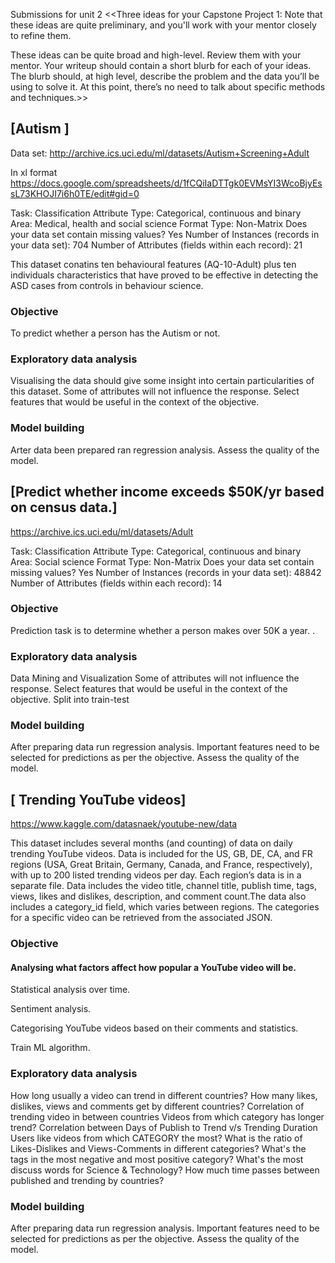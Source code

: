 Submissions for unit 2 
<<Three ideas for your Capstone Project 1: Note that these ideas are quite preliminary, and you'll work with your mentor closely to refine them.

These ideas can be quite broad and high-level. Review them with your mentor. Your writeup should contain a short blurb for each of your ideas. The blurb should, at high level, describe the problem and the data you’ll be using to solve it. At this point, there’s no need to talk about specific methods and techniques.>>

 

## [Autism ]
Data set:
http://archive.ics.uci.edu/ml/datasets/Autism+Screening+Adult

In xl format 
https://docs.google.com/spreadsheets/d/1fCQiIaDTTgk0EVMsYI3WcoBjyEssL73KHOJI7i6h0TE/edit#gid=0

Task: Classification
Attribute Type: Categorical, continuous and binary  
Area: Medical, health and social science
Format Type: Non-Matrix
Does your data set contain missing values? Yes
Number of Instances (records in your data set): 704
Number of Attributes (fields within each record): 21

This dataset conatins ten behavioural features (AQ-10-Adult) plus ten individuals characteristics that have proved to be effective in detecting the ASD cases from controls in behaviour science. 

### Objective

To predict whether a person has the Autism or not.


### Exploratory data analysis

Visualising the data should give some insight into certain particularities of this dataset.
Some of attributes will not influence the response. 
Select features that would be useful in the context of the objective.
 
### Model building

Arter data been prepared ran regression analysis. 
Assess the quality of the model.



## [Predict whether income exceeds $50K/yr based on census data.]

https://archive.ics.uci.edu/ml/datasets/Adult

Task: Classification
Attribute Type: Categorical, continuous and binary  
Area: Social science
Format Type: Non-Matrix
Does your data set contain missing values? Yes
Number of Instances (records in your data set): 48842
Number of Attributes (fields within each record): 14

### Objective

Prediction task is to determine whether a person makes over 50K a year. .

### Exploratory data analysis

Data Mining and Visualization
Some of attributes will not influence the response. 
Select features that would be useful in the context of the objective.
Split into train-test 

 
### Model building

After preparing data run regression analysis.
Important features need to be selected for predictions as per the objective.
Assess the quality of the model.




## [ Trending YouTube videos]
https://www.kaggle.com/datasnaek/youtube-new/data


This dataset includes several months (and counting) of data on daily trending YouTube videos. Data is included for the US, GB, DE, CA, and FR regions (USA, Great Britain, Germany, Canada, and France, respectively), with up to 200 listed trending videos per day.
Each region’s data is in a separate file. Data includes the video title, channel title, publish time, tags, views, likes and dislikes, description, and comment count.The data also includes a category_id field, which varies between regions. The categories for a specific video can be retrieved from the associated JSON. 


### Objective
#### Analysing what factors affect how popular a YouTube video will be.

Statistical analysis over time.

Sentiment analysis.

Categorising YouTube videos based on their comments and statistics.

Train ML algorithm.

### Exploratory data analysis
How long usually a video can trend in different countries?
How many likes, dislikes, views and comments get by different countries?
Correlation of trending video in between countries
Videos from which category has longer trend?
Correlation between Days of Publish to Trend v/s Trending Duration
Users like videos from which CATEGORY the most?
What is the ratio of Likes-Dislikes and Views-Comments in different categories?
What's the tags in the most negative and most positive category? What's the most discuss words for Science & Technology?
How much time passes between published and trending by countries?

### Model building

After preparing data run regression analysis.
Important features need to be selected for predictions as per the objective.
Assess the quality of the model.




